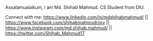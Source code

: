 Assalamualaikum, 
I am  Md. Shihab Mahmud.
CS Student from DIU.


Connect with me:
https://www.linkedin.com/in/mdshihabmahmud/ ||
https://www.facebook.com/shihabmahmudroxy ||
https://www.instagram.com/md.shihab.mahmud/ ||
https://twitter.com/Shihab_Mahmud17 

